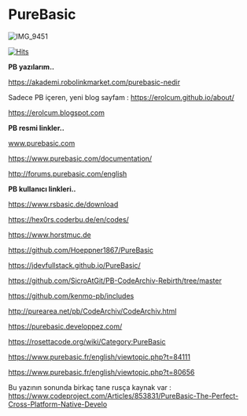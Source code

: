 # PureBasic
![IMG_9451](https://github.com/user-attachments/assets/1e766bc6-b1ff-4860-897d-bcf1e5ea382f)

[![Hits](https://hits.seeyoufarm.com/api/count/incr/badge.svg?url=https%3A%2F%2Fgithub.com%2Ferolcum%2FPureBasic%2F&count_bg=%2379C83D&title_bg=%23555555&icon=&icon_color=%23E7E7E7&title=PAGE+VIEWS&edge_flat=false)](https://hits.seeyoufarm.com)

**PB yazılarım..**

https://akademi.robolinkmarket.com/purebasic-nedir

Sadece PB içeren, yeni blog sayfam :
https://erolcum.github.io/about/

https://erolcum.blogspot.com

**PB resmi linkler..**

www.purebasic.com

https://www.purebasic.com/documentation/

http://forums.purebasic.com/english

**PB kullanıcı linkleri..**

https://www.rsbasic.de/download

https://hex0rs.coderbu.de/en/codes/

https://www.horstmuc.de

https://github.com/Hoeppner1867/PureBasic

https://jdevfullstack.github.io/PureBasic/

https://github.com/SicroAtGit/PB-CodeArchiv-Rebirth/tree/master

https://github.com/kenmo-pb/includes

http://purearea.net/pb/CodeArchiv/CodeArchiv.html

https://purebasic.developpez.com/

https://rosettacode.org/wiki/Category:PureBasic

https://www.purebasic.fr/english/viewtopic.php?t=84111

https://www.purebasic.fr/english/viewtopic.php?t=80656

Bu yazının sonunda birkaç tane rusça kaynak var :
https://www.codeproject.com/Articles/853831/PureBasic-The-Perfect-Cross-Platform-Native-Develo









